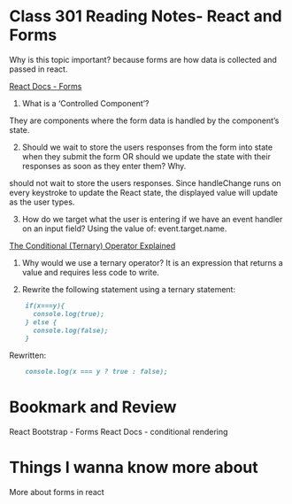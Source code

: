 # Class 301 Reading Notes- React and Forms
Why is this topic important?
because forms are how data is collected and passed in react.

[React Docs - Forms](https://reactjs.org/docs/forms.html)

1. What is a ‘Controlled Component’?

They are components where the form data is handled by the component’s state.

2. Should we wait to store the users responses from the form into state when they submit the form OR should we update the state with their responses as soon as they enter them? Why.

should not wait to store the users responses. Since handleChange runs on every keystroke to update the React state, the displayed value will update as the user types.

3. How do we target what the user is entering if we have an event handler on an input field?
Using the value of: event.target.name.

[The Conditional (Ternary) Operator Explained](https://codeburst.io/javascript-the-conditional-ternary-operator-explained-cac7218beeff)

1. Why would we use a ternary operator?
It is an expression that returns a value and requires less code to write.

2. Rewrite the following statement using a ternary statement:

```markdown
    if(x===y){
      console.log(true);
    } else {
      console.log(false);
    }
```
Rewritten:
```markdown
    console.log(x === y ? true : false);
```


# Bookmark and Review
React Bootstrap - Forms
React Docs - conditional rendering

# Things I wanna know more about
More about forms in react
